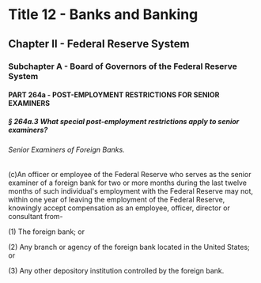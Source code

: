 
# Title 12 - Banks and Banking
## Chapter II - Federal Reserve System
### Subchapter A - Board of Governors of the Federal Reserve System
#### PART 264a - POST-EMPLOYMENT RESTRICTIONS FOR SENIOR EXAMINERS
##### § 264a.3 What special post-employment restrictions apply to senior examiners?
###### Senior Examiners of Foreign Banks.

(c)An officer or employee of the Federal Reserve who serves as the senior examiner of a foreign bank for two or more months during the last twelve months of such individual's employment with the Federal Reserve may not, within one year of leaving the employment of the Federal Reserve, knowingly accept compensation as an employee, officer, director or consultant from-

(1) The foreign bank; or

(2) Any branch or agency of the foreign bank located in the United States; or

(3) Any other depository institution controlled by the foreign bank.
